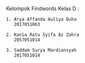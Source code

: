 Kelompok Findwords Kelas D :

	1. Arya Affanda Auliya Duha
	   2017051063
	   
	2. Kania Ratu Syifa Az Zahra
	   2057051014
	   
	3. Saddam Surya Mardiansyah
	   2017051014
